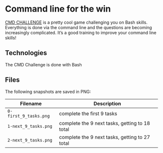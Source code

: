 # Command line for the win
[CMD CHALLENGE](https://cmdchallenge.com/) is a pretty cool game challenging you on Bash skills. Everything is done via the command line and the questions are becoming increasingly complicated. It’s a good training to improve your command line skills!

## Technologies
The CMD Challenge is done with Bash

## Files
The following snapshots are saved in PNG:

| Filename | Description |
| -------- | ----------- |
| `0-first_9_tasks.png` | complete the first 9 tasks |
| `1-next_9_tasks.png` | complete the 9 next tasks, getting to 18 total |
| `2-next_9_tasks.png` | complete the 9 next tasks, getting to 27 total |
